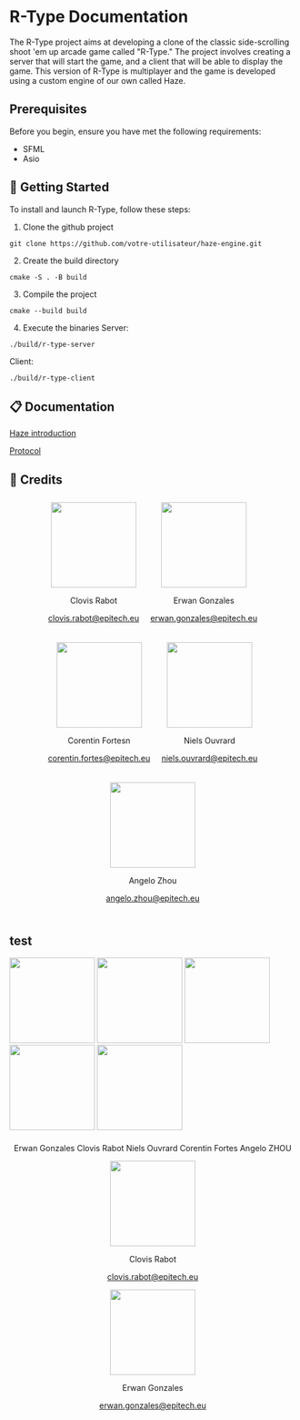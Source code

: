 # R-Type Documentation

The R-Type project aims at developing a clone of the classic side-scrolling shoot 'em up arcade game called "R-Type."
The project involves creating a server that will start the game, and a client that will be able to display the game.
This version of R-Type is multiplayer and the game is developed using a custom engine of our own called Haze.

## Prerequisites

Before you begin, ensure you have met the following requirements:

- SFML
- Asio

## 🚀 Getting Started

To install and launch R-Type, follow these steps:

1. Clone the github project

```
git clone https://github.com/votre-utilisateur/haze-engine.git
```

2. Create the build directory

```
cmake -S . -B build
```

3. Compile the project

```
cmake --build build
```

4. Execute the binaries
   Server:

```
./build/r-type-server
```

Client:

```
./build/r-type-client
```

## 📋 Documentation

[Haze introduction](https://rclovis.github.io/R-Type-Documentation/Haze/ComponentArray/)

[Protocol](https://rclovis.github.io/R-Type-Documentation/Protocol/Component%20Data/)

## 👤 Credits

<div align="center">
  <div style="display: flex; flex-wrap: wrap; justify-content: center; align-items: center;">
    <div style="text-align: center; margin: 10px;">
      <img src="https://avatars.githubusercontent.com/u/91875893?v=4" width="150" height="150">
      <p>Clovis Rabot</p>
      <p><a href="mailto:clovis.rabot@epitech.eu">clovis.rabot@epitech.eu</a></p>
    </div>
    <div style="text-align: cecenternter; margin: 10px;">
      <img src="https://media.licdn.com/dms/image/C4E03AQF6AIitN8q7cg/profile-displayphoto-shrink_400_400/0/1651531289334?e=1703721600&v=beta&t=nCsDz0wBgls-nLvLAzpAZqELOfTItPVJtoWJwRtmSGk" width="150" height="150">
      <p>Erwan Gonzales</p>
      <p><a href="mailto:erwan.gonzales@epitech.eu">erwan.gonzales@epitech.eu</a></p>
    </div>
    <div style="text-align: center; margin: 10px;">
      <img src="https://avatars.githubusercontent.com/u/91876233?v=4" width="150" height="150">
      <p>Corentin Fortesn</p>
      <p><a href="mailto:corentin.@epitech.eu">corentin.fortes@epitech.eu</a></p>
    </div>
    <div style="text-align: center; margin: 10px;">
      <img src="https://avatars.githubusercontent.com/u/91876336?v=4" width="150" height="150">
      <p>Niels Ouvrard </p>
      <p><a href="mailto:niels.ouvrard@epitech.eu">niels.ouvrard@epitech.eu</a></p>
    </div>
    <div style="text-align: center; margin: 10px;">
      <img src="https://avatars.githubusercontent.com/u/91876442?s=400&u=e17541db376ba488505351104ee598772dbe67a2&v=4" width="150" height="150">
      <p>Angelo Zhou</p>
      <p><a href="mailto:angelo.zhou@epitech.eu">angelo.zhou@epitech.eu</a></p>
    </div>
  </div>
</div>

<!-- <div style="display: flex; justify-content: center; align-items: center;">
  <div style="text-align: center; margin: 10px;">
    <img src="https://avatars.githubusercontent.com/u/91875893?v=4" width="150" height="150">
    <p>Clovis Rabot</p>
    <p><a href="mailto:clovis.rabot@epitech.eu">clovis.rabot@epitech.eu</a></p>
  </div>
  <div style="text-align: center; margin: 10px;">
    <img src="https://media.licdn.com/dms/image/C4E03AQF6AIitN8q7cg/profile-displayphoto-shrink_400_400/0/1651531289334?e=1703721600&v=beta&t=nCsDz0wBgls-nLvLAzpAZqELOfTItPVJtoWJwRtmSGk" width="150" height="150">
    <p>Erwan Gonzales</p>
    <p><a href="mailto:erwan.gonzales@epitech.eu">erwan.gonzales@epitech.eu</a></p>
  </div>
  <div style="text-align: center; margin: 10px;">
    <img src="https://avatars.githubusercontent.com/u/91876233?v=4" width="150" height="150">
    <p>Corentin Fortesn</p>
    <p><a href="mailto:corentin.@epitech.eu">corentin.fortes@epitech.eu</a></p>
  </div>
  <div style="text-align: center; margin: 10px;">
    <img src="https://avatars.githubusercontent.com/u/91876336?v=4" width="150" height="150">
    <p>Niels Ouvrard </p>
    <p><a href="mailto:niels.ouvrard@epitech.eu">niels.ouvrard@epitech.eu</a></p>
  </div>
  <div style="text-align: center; margin: 10px;">
    <img src="https://avatars.githubusercontent.com/u/91876442?s=400&u=e17541db376ba488505351104ee598772dbe67a2&v=4" width="150" height="150">
    <p>Angelo Zhou</p>
    <p><a href="mailto:angelo.zhou@epitech.eu">angelo.zhou@epitech.eu</a></p>
  </div>
</div> -->

## test

<div style="display: center; justify-content: space-between;">
    <img src="https://media.licdn.com/dms/image/C4E03AQF6AIitN8q7cg/profile-displayphoto-shrink_400_400/0/1651531289334?e=1703721600&v=beta&t=nCsDz0wBgls-nLvLAzpAZqELOfTItPVJtoWJwRtmSGk" width="150" height="150">
    <img src="https://avatars.githubusercontent.com/u/91875893?v=4" width="150" height="150">
    <img src="https://avatars.githubusercontent.com/u/91876336?v=4" width="150" height="150">
    <img src="https://avatars.githubusercontent.com/u/91876233?v=4" width="150" height="150">
    <img src="https://avatars.githubusercontent.com/u/91876442?s=400&u=e17541db376ba488505351104ee598772dbe67a2&v=4" width="150" height="150">
</div>

<div style="text-align: center; margin-top: 20px;">
        <p>Erwan Gonzales Clovis Rabot Niels Ouvrard Corentin Fortes Angelo ZHOU</p>
    </div>
</div>

<div align="center">
  <div style="margin: 10px;">
    <img src="https://avatars.githubusercontent.com/u/91875893?v=4" width="150" height="150">
    <p>Clovis Rabot</p>
    <p><a href="mailto:clovis.rabot@epitech.eu">clovis.rabot@epitech.eu</a></p>
  </div>
  <div style="margin: 10px;">
    <img src="https://media.licdn.com/dms/image/C4E03AQF6AIitN8q7cg/profile-displayphoto-shrink_400_400/0/1651531289334?e=1703721600&v=beta&t=nCsDz0wBgls-nLvLAzpAZqELOfTItPVJtoWJwRtmSGk" width="150" height="150">
    <p>Erwan Gonzales</p>
    <p><a href="mailto:erwan.gonzales@epitech.eu">erwan.gonzales@epitech.eu</a></p>
  </div>
  <!-- Add the other sections similarly -->
</div>